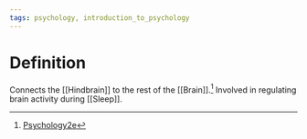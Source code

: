 ```yaml
---
tags: psychology, introduction_to_psychology
---
```


# Definition

Connects the [[Hindbrain]] to the rest of the [[Brain]].[^1] Involved in regulating brain activity during [[Sleep]].

[^1]: [Psychology2e](zotero://open-pdf/library/items/SSTBV7L5?page=106)